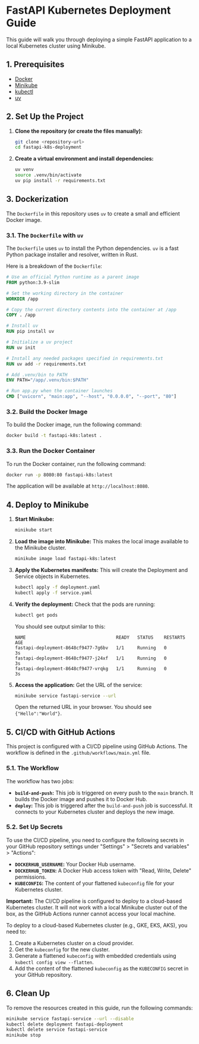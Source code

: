 # FastAPI Kubernetes Deployment Guide

This guide will walk you through deploying a simple FastAPI application to a local Kubernetes cluster using Minikube.

## 1. Prerequisites

*   [Docker](https://docs.docker.com/get-docker/)
*   [Minikube](https://minikube.sigs.k8s.io/docs/start/)
*   [kubectl](https://kubernetes.io/docs/tasks/tools/install-kubectl/)
*   [uv](https://github.com/astral-sh/uv)

## 2. Set Up the Project

1.  **Clone the repository (or create the files manually):**
    ```bash
    git clone <repository-url>
    cd fastapi-k8s-deployment
    ```

2.  **Create a virtual environment and install dependencies:**
    ```bash
    uv venv
    source .venv/bin/activate
    uv pip install -r requirements.txt
    ```

## 3. Dockerization

The `Dockerfile` in this repository uses `uv` to create a small and efficient Docker image.

### 3.1. The `Dockerfile` with `uv`

The `Dockerfile` uses `uv` to install the Python dependencies. `uv` is a fast Python package installer and resolver, written in Rust.

Here is a breakdown of the `Dockerfile`:

```dockerfile
# Use an official Python runtime as a parent image
FROM python:3.9-slim

# Set the working directory in the container
WORKDIR /app

# Copy the current directory contents into the container at /app
COPY . /app

# Install uv
RUN pip install uv

# Initialize a uv project
RUN uv init

# Install any needed packages specified in requirements.txt
RUN uv add -r requirements.txt

# Add .venv/bin to PATH
ENV PATH="/app/.venv/bin:$PATH"

# Run app.py when the container launches
CMD ["uvicorn", "main:app", "--host", "0.0.0.0", "--port", "80"]
```

### 3.2. Build the Docker Image

To build the Docker image, run the following command:

```bash
docker build -t fastapi-k8s:latest .
```

### 3.3. Run the Docker Container

To run the Docker container, run the following command:

```bash
docker run -p 8080:80 fastapi-k8s:latest
```

The application will be available at `http://localhost:8080`.

## 4. Deploy to Minikube

1.  **Start Minikube:**
    ```bash
    minikube start
    ```

2.  **Load the image into Minikube:**
    This makes the local image available to the Minikube cluster.
    ```bash
    minikube image load fastapi-k8s:latest
    ```

3.  **Apply the Kubernetes manifests:**
    This will create the Deployment and Service objects in Kubernetes.
    ```bash
    kubectl apply -f deployment.yaml
    kubectl apply -f service.yaml
    ```

4.  **Verify the deployment:**
    Check that the pods are running:
    ```bash
    kubectl get pods
    ```
    You should see output similar to this:
    ```
    NAME                                  READY   STATUS    RESTARTS   AGE
    fastapi-deployment-8648cf9477-7g6bv   1/1     Running   0          3s
    fastapi-deployment-8648cf9477-j24xf   1/1     Running   0          3s
    fastapi-deployment-8648cf9477-vrqkg   1/1     Running   0          3s
    ```

5.  **Access the application:**
    Get the URL of the service:
    ```bash
    minikube service fastapi-service --url
    ```
    Open the returned URL in your browser. You should see `{"Hello":"World"}`.

## 5. CI/CD with GitHub Actions

This project is configured with a CI/CD pipeline using GitHub Actions. The workflow is defined in the `.github/workflows/main.yml` file.

### 5.1. The Workflow

The workflow has two jobs:

*   **`build-and-push`:** This job is triggered on every push to the `main` branch. It builds the Docker image and pushes it to Docker Hub.
*   **`deploy`:** This job is triggered after the `build-and-push` job is successful. It connects to your Kubernetes cluster and deploys the new image.

### 5.2. Set Up Secrets

To use the CI/CD pipeline, you need to configure the following secrets in your GitHub repository settings under "Settings" > "Secrets and variables" > "Actions":

*   **`DOCKERHUB_USERNAME`:** Your Docker Hub username.
*   **`DOCKERHUB_TOKEN`:** A Docker Hub access token with "Read, Write, Delete" permissions.
*   **`KUBECONFIG`:** The content of your flattened `kubeconfig` file for your Kubernetes cluster.

**Important:** The CI/CD pipeline is configured to deploy to a cloud-based Kubernetes cluster. It will not work with a local Minikube cluster out of the box, as the GitHub Actions runner cannot access your local machine.

To deploy to a cloud-based Kubernetes cluster (e.g., GKE, EKS, AKS), you need to:
1.  Create a Kubernetes cluster on a cloud provider.
2.  Get the `kubeconfig` for the new cluster.
3.  Generate a flattened `kubeconfig` with embedded credentials using `kubectl config view --flatten`.
4.  Add the content of the flattened `kubeconfig` as the `KUBECONFIG` secret in your GitHub repository.

## 6. Clean Up

To remove the resources created in this guide, run the following commands:

```bash
minikube service fastapi-service --url --disable
kubectl delete deployment fastapi-deployment
kubectl delete service fastapi-service
minikube stop
```